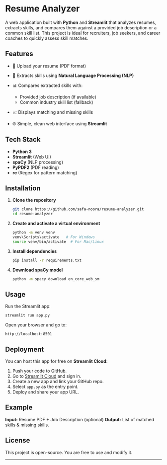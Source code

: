 

# Resume Analyzer

A web application built with **Python** and **Streamlit** that analyzes resumes, extracts skills, and compares them against a provided job description or a common skill list.
This project is ideal for recruiters, job seekers, and career coaches to quickly assess skill matches.

## Features

* 📄 Upload your resume (PDF format)
* 🧠 Extracts skills using **Natural Language Processing (NLP)**
* 📊 Compares extracted skills with:

  * Provided job description (if available)
  * Common industry skill list (fallback)
* 📈 Displays matching and missing skills
* 🌐 Simple, clean web interface using **Streamlit**

## Tech Stack

* **Python 3**
* **Streamlit** (Web UI)
* **spaCy** (NLP processing)
* **PyPDF2** (PDF reading)
* **re** (Regex for pattern matching)

## Installation

1. **Clone the repository**

   ```bash
   git clone https://github.com/safa-noora/resume-analyzer.git
   cd resume-analyzer
   ```

2. **Create and activate a virtual environment**

   ```bash
   python -m venv venv
   venv\Scripts\activate   # For Windows
   source venv/bin/activate  # For Mac/Linux
   ```

3. **Install dependencies**

   ```bash
   pip install -r requirements.txt
   ```

4. **Download spaCy model**

   ```bash
   python -m spacy download en_core_web_sm
   ```

## Usage

Run the Streamlit app:

```bash
streamlit run app.py
```

Open your browser and go to:

```
http://localhost:8501
```

## Deployment

You can host this app for free on **Streamlit Cloud**:

1. Push your code to GitHub.
2. Go to [Streamlit Cloud](https://streamlit.io/cloud) and sign in.
3. Create a new app and link your GitHub repo.
4. Select `app.py` as the entry point.
5. Deploy and share your app URL.

## Example

**Input:** Resume PDF + Job Description (optional)
**Output:** List of matched skills & missing skills.

## License

This project is open-source. You are free to use and modify it.

---

